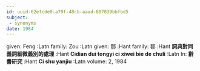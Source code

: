 ```yaml
---
id: uuid-62efcde0-a79f-48cb-aaad-807839bbfbd5
subject: 
 - synonyms
date: 1984
---
```


given: Feng :Latn
family: Zou :Latn
given: 酆 :Hant
family: 鄒 :Hant
**詞典對同義詞細微義別的處理** :Hant
**Cidian dui tongyi ci xiwei bie de chuli** :Latn
In: 
**辭書研究** :Hant
**Ci shu yanjiu** :Latn
volume: 2, 1984